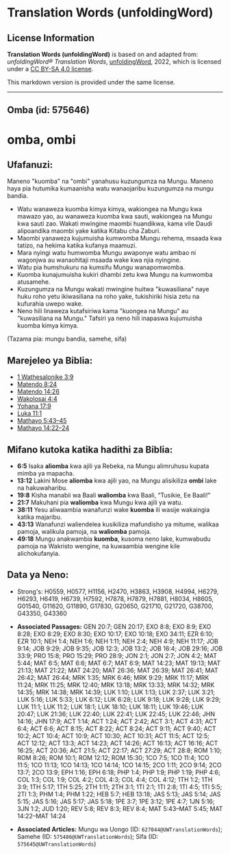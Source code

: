 # Translation Words (unfoldingWord)

## License Information

**Translation Words (unfoldingWord)** is based on and adapted from: _unfoldingWord® Translation Words_, [unfoldingWord](https://unfoldingword.org/utw), 2022, which is licensed under a [CC BY-SA 4.0 license](https://creativecommons.org/licenses/by-sa/4.0/legalcode.en).

This markdown version is provided under the same license.



--------------------------------

## Omba (id: 575646)

omba, ombi
==========

Ufafanuzi:
----------

Maneno "kuomba" na "ombi" yanahusu kuzungumza na Mungu. Maneno haya pia hutumika kumaanisha watu wanaojaribu kuzungumza na mungu bandia.

* Watu wanaweza kuomba kimya kimya, wakiongea na Mungu kwa mawazo yao, au wanaweza kuomba kwa sauti, wakiongea na Mungu kwa sauti zao. Wakati mwingine maombi huandikwa, kama vile Daudi alipoandika maombi yake katika Kitabu cha Zaburi.
* Maombi yanaweza kujumuisha kumwomba Mungu rehema, msaada kwa tatizo, na hekima katika kufanya maamuzi.
* Mara nyingi watu humwomba Mungu awaponye watu ambao ni wagonjwa au wanaohitaji msaada wake kwa njia nyingine.
* Watu pia humshukuru na kumsifu Mungu wanapomwomba.
* Kuomba kunajumuisha kukiri dhambi zetu kwa Mungu na kumwomba atusamehe.
* Kuzungumza na Mungu wakati mwingine huitwa "kuwasiliana" naye huku roho yetu ikiwasiliana na roho yake, tukishiriki hisia zetu na kufurahia uwepo wake.
* Neno hili linaweza kutafsiriwa kama "kuongea na Mungu" au "kuwasiliana na Mungu." Tafsiri ya neno hili inapaswa kujumuisha kuomba kimya kimya.

(Tazama pia: mungu bandia, samehe, sifa)

Marejeleo ya Biblia:
--------------------

* [1 Wathesalonike 3:9](https://ref.ly/1Thess3:9)
* [Matendo 8:24](https://ref.ly/Acts8:24)
* [Matendo 14:26](https://ref.ly/Acts14:26)
* [Wakolosai 4:4](https://ref.ly/Col4:4)
* [Yohana 17:9](https://ref.ly/John17:9)
* [Luka 11:1](https://ref.ly/Luke11:1)
* [Mathayo 5:43–45](https://ref.ly/Matt5:43-Matt5:45)
* [Mathayo 14:22–24](https://ref.ly/Matt14:22-Matt14:24)

Mifano kutoka katika hadithi za Biblia:
---------------------------------------

* **6:5** Isaka **aliomba** kwa ajili ya Rebeka, na Mungu alimruhusu kupata mimba ya mapacha.
* **13:12** Lakini Mose **aliomba** kwa ajili yao, na Mungu alisikiliza **ombi** lake na hakuwaharibu.
* **19:8** Kisha manabii wa Baali **waliomba** kwa Baali, “Tusikie, Ee Baali!”
* **21:7** Makuhani pia **waliomba** kwa Mungu kwa ajili ya watu.
* **38:11** Yesu aliwaambia wanafunzi wake **kuomba** ili wasije wakaingia katika majaribu.
* **43:13** Wanafunzi waliendelea kusikiliza mafundisho ya mitume, walikaa pamoja, walikula pamoja, na **waliomba** pamoja.
* **49:18** Mungu anakwambia **kuomba**, kusoma neno lake, kumwabudu pamoja na Wakristo wengine, na kuwaambia wengine kile alichokufanyia.

Data ya Neno:
-------------

* Strong's: H0559, H0577, H1156, H2470, H3863, H3908, H4994, H6279, H6293, H6419, H6739, H7592, H7878, H7879, H7881, H8034, H8605, G01540, G11620, G11890, G17830, G20650, G21710, G21720, G38700, G43350, G43360

* **Associated Passages:** GEN 20:7; GEN 20:17; EXO 8:8; EXO 8:9; EXO 8:28; EXO 8:29; EXO 8:30; EXO 10:17; EXO 10:18; EXO 34:11; EZR 6:10; EZR 10:1; NEH 1:4; NEH 1:6; NEH 1:11; NEH 2:4; NEH 4:9; NEH 11:17; JOB 9:14; JOB 9:29; JOB 9:35; JOB 12:3; JOB 13:2; JOB 16:4; JOB 29:16; JOB 33:9; PRO 15:8; PRO 15:29; PRO 28:9; JON 2:1; JON 2:7; JON 4:2; MAT 5:44; MAT 6:5; MAT 6:6; MAT 6:7; MAT 6:9; MAT 14:23; MAT 19:13; MAT 21:13; MAT 21:22; MAT 24:20; MAT 26:36; MAT 26:39; MAT 26:41; MAT 26:42; MAT 26:44; MRK 1:35; MRK 6:46; MRK 9:29; MRK 11:17; MRK 11:24; MRK 11:25; MRK 12:40; MRK 13:18; MRK 13:33; MRK 14:32; MRK 14:35; MRK 14:38; MRK 14:39; LUK 1:10; LUK 1:13; LUK 2:37; LUK 3:21; LUK 5:16; LUK 5:33; LUK 6:12; LUK 6:28; LUK 9:18; LUK 9:28; LUK 9:29; LUK 11:1; LUK 11:2; LUK 18:1; LUK 18:10; LUK 18:11; LUK 19:46; LUK 20:47; LUK 21:36; LUK 22:40; LUK 22:41; LUK 22:45; LUK 22:46; JHN 14:16; JHN 17:9; ACT 1:14; ACT 1:24; ACT 2:42; ACT 3:1; ACT 4:31; ACT 6:4; ACT 6:6; ACT 8:15; ACT 8:22; ACT 8:24; ACT 9:11; ACT 9:40; ACT 10:2; ACT 10:4; ACT 10:9; ACT 10:30; ACT 10:31; ACT 11:5; ACT 12:5; ACT 12:12; ACT 13:3; ACT 14:23; ACT 14:26; ACT 16:13; ACT 16:16; ACT 16:25; ACT 20:36; ACT 21:5; ACT 22:17; ACT 27:29; ACT 28:8; ROM 1:10; ROM 8:26; ROM 10:1; ROM 12:12; ROM 15:30; 1CO 7:5; 1CO 11:4; 1CO 11:5; 1CO 11:13; 1CO 14:13; 1CO 14:14; 1CO 14:15; 2CO 1:11; 2CO 9:14; 2CO 13:7; 2CO 13:9; EPH 1:16; EPH 6:18; PHP 1:4; PHP 1:9; PHP 1:19; PHP 4:6; COL 1:3; COL 1:9; COL 4:2; COL 4:3; COL 4:4; COL 4:12; 1TH 1:2; 1TH 3:9; 1TH 5:17; 1TH 5:25; 2TH 1:11; 2TH 3:1; 1TI 2:1; 1TI 2:8; 1TI 4:5; 1TI 5:5; 2TI 1:3; PHM 1:4; PHM 1:22; HEB 5:7; HEB 13:18; JAS 5:13; JAS 5:14; JAS 5:15; JAS 5:16; JAS 5:17; JAS 5:18; 1PE 3:7; 1PE 3:12; 1PE 4:7; 1JN 5:16; 3JN 1:2; JUD 1:20; REV 5:8; REV 8:3; REV 8:4; MAT 5:43–MAT 5:45; MAT 14:22–MAT 14:24
* **Associated Articles:** Mungu wa Uongo (ID: `627044@UWTranslationWords`); Samehe (ID: `575486@UWTranslationWords`); Sifa (ID: `575645@UWTranslationWords`)

